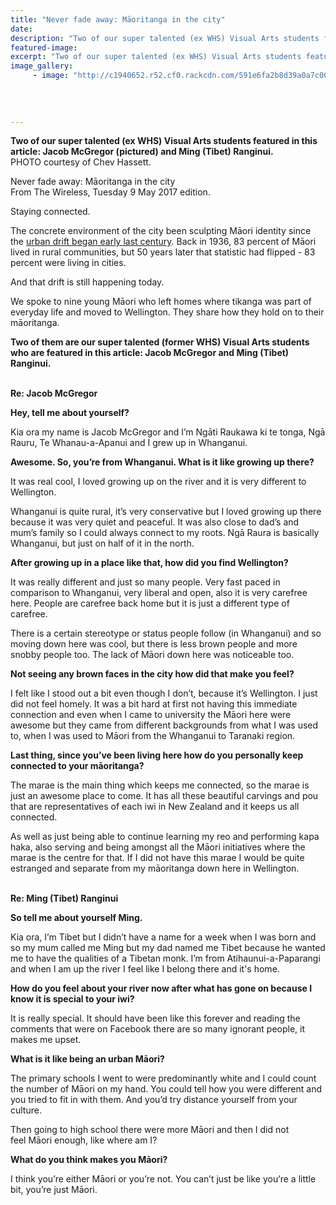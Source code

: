 ```yaml
---
title: "Never fade away: Māoritanga in the city"
date: 
description: "Two of our super talented (ex WHS) Visual Arts students featured in this article: Jacob McGregor (pictured) and Ming (Tibet) Ranginui..."
featured-image: 
excerpt: "Two of our super talented (ex WHS) Visual Arts students featured in this article: Jacob McGregor and Ming (Tibet) Ranginui."
image_gallery:
	 - image: "http://c1940652.r52.cf0.rackcdn.com/591e6fa2b8d39a0a7c00037c/Tibet-(Ming)-Ranginui-ex.jpg"
	
	
	
	
---
```


<p><strong>Two of our super talented (ex WHS) Visual Arts students featured in this article: Jacob McGregor (pictured) and Ming (Tibet) Ranginui.</strong><br />PHOTO courtesy of Chev Hassett.</p>
<p>Never fade away: Māoritanga in the city<br />From The Wireless, Tuesday 9 May 2017 edition.</p>
<p>Staying connected.</p>
<p dir="ltr"><span id="docs-internal-guid-f62af956-e59d-26bf-5d88-e6bdfd3fbe0a">The concrete environment of the city been sculpting Māori identity since the&nbsp;</span><a href="http://www.teara.govt.nz/en/maori-pakeha-relations/page-5">urban drift began early last century</a><span>. Back in 1936, 83 percent of Māori lived in rural communities, but 50 years later that statistic had flipped - 83 percent were living in cities.</span></p>
<p><span>And that drift is still happening today.&nbsp;</span></p>
<p dir="ltr"><span>We spoke to nine young Māori who left homes where tikanga was part of everyday life and moved to Wellington. They share how they hold on to their māoritanga.</span></p>
<p dir="ltr"><strong>Two of them are our super talented (former WHS) Visual Arts students who are featured in this article: Jacob McGregor and&nbsp;Ming (Tibet) Ranginui.</strong></p>
<p dir="ltr"><strong><br />Re:&nbsp;<strong>Jacob McGregor</strong></strong></p>
<p dir="ltr"><strong>Hey, tell me about yourself?</strong></p>
<p dir="ltr"><span id="docs-internal-guid-f62af956-e59d-26bf-5d88-e6bdfd3fbe0a">Kia ora my name is Jacob McGregor and I&rsquo;m Ngāti Raukawa ki te tonga, Ngā Rauru, Te Whanau-a-Apanui and I grew up in Whanganui.</span></p>
<p dir="ltr"><strong>Awesome. So, you&rsquo;re from Whanganui. What is it like growing up there?</strong></p>
<p dir="ltr"><span id="docs-internal-guid-f62af956-e59d-26bf-5d88-e6bdfd3fbe0a">It was real cool, I loved growing up on the river and it is very different to Wellington.</span></p>
<p dir="ltr"><span>Whanganui is quite rural, it&rsquo;s very conservative but I loved growing up there because it was very quiet and peaceful. It was also close to dad&rsquo;s and mum&rsquo;s family so I could always connect to my roots. Ngā Raura is basically Whanganui, but just on half of it in the north.</span></p>
<p dir="ltr"><strong>After growing up in a place like that, how did you find Wellington?</strong></p>
<p dir="ltr"><span id="docs-internal-guid-f62af956-e59d-26bf-5d88-e6bdfd3fbe0a">It was really different and just so many people. Very fast paced in comparison to Whanganui, very liberal and open, also it is very carefree here. People are carefree back home but it is just a different type of carefree.</span></p>
<p dir="ltr"><span id="docs-internal-guid-f62af956-e59d-26bf-5d88-e6bdfd3fbe0a">There is a certain stereotype or status people follow (in Whanganui) and so moving down here was cool, but there is less brown people and more snobby people too. The lack of Māori down here was noticeable too.</span></p>
<p dir="ltr"><strong>Not seeing any brown faces in the city how did that make you feel?</strong></p>
<p dir="ltr"><span id="docs-internal-guid-f62af956-e59d-26bf-5d88-e6bdfd3fbe0a">I felt like I stood out a bit even though I don&rsquo;t, because it&rsquo;s Wellington. I just did not feel homely. It was a bit hard at first not having this immediate connection and even when I came to university the Māori here were awesome but they came from different backgrounds from what I was used to, when I was used to Māori from the Whanganui to Taranaki region.</span></p>
<p dir="ltr"><strong>Last thing, since you&rsquo;ve been living here how do you personally keep connected to your māoritanga?</strong></p>
<p dir="ltr"><span id="docs-internal-guid-f62af956-e59d-26bf-5d88-e6bdfd3fbe0a">The marae is the main thing which keeps me connected, so the marae is just an awesome place to come. It has all these beautiful carvings and pou that are representatives of each iwi in New Zealand and it keeps us all connected.</span></p>
<p dir="ltr"><span>As well as just being able to continue learning my reo and performing kapa haka, also serving and being amongst all the Māori initiatives where the marae is the centre for that. If I did not have this marae I would be quite estranged and separate from my māoritanga down here in Wellington.</span></p>
<p dir="ltr"><strong><br />Re: Ming (Tibet) Ranginui</strong></p>
<p dir="ltr"><strong>So tell me about yourself Ming.</strong></p>
<p dir="ltr"><span id="docs-internal-guid-f62af956-e59d-26bf-5d88-e6bdfd3fbe0a">Kia ora, I&rsquo;m Tibet but I didn&rsquo;t have a name for a week when I was born and so my mum called me Ming but my dad named me Tibet because he wanted me to have the qualities of a Tibetan monk. I&rsquo;m from Atihaunui-a-Paparangi and when I am up the river I feel like I belong there and it's home. &nbsp;</span></p>
<p dir="ltr"><strong>How do you feel about your river now after what has gone on because I know it is special to your iwi?</strong></p>
<p dir="ltr"><span id="docs-internal-guid-f62af956-e59d-26bf-5d88-e6bdfd3fbe0a">It is really special. It should have been like this forever and reading the comments that were on Facebook there are so many ignorant people, it makes me upset.</span></p>
<p dir="ltr"><strong>What is it like being an urban Māori?</strong></p>
<p dir="ltr"><span id="docs-internal-guid-f62af956-e59d-26bf-5d88-e6bdfd3fbe0a">The primary schools I went to were predominantly white and I could count the number of Māori on my hand. You could tell how you were different and you tried to fit in with them. And you&rsquo;d try distance yourself from your culture.</span></p>
<p dir="ltr"><span>Then going to high school there were more Māori and then I did not feel&nbsp;</span><span>Māori</span><span>&nbsp;enough, like where am I?</span></p>
<p dir="ltr"><strong>What do you think makes you Māori?</strong></p>
<p dir="ltr"><span id="docs-internal-guid-f62af956-e59d-26bf-5d88-e6bdfd3fbe0a">I think you&rsquo;re either Māori or you&rsquo;re not. You can&rsquo;t just be like you&rsquo;re a little bit, you&rsquo;re just Māori.</span></p>

